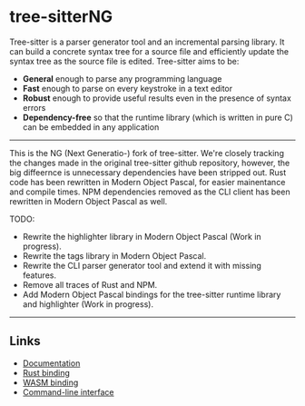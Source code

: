 # tree-sitterNG

Tree-sitter is a parser generator tool and an incremental parsing library. It can build a concrete syntax tree for a source file and efficiently update the syntax tree as the source file is edited. Tree-sitter aims to be:

- **General** enough to parse any programming language
- **Fast** enough to parse on every keystroke in a text editor
- **Robust** enough to provide useful results even in the presence of syntax errors
- **Dependency-free** so that the runtime library (which is written in pure C) can be embedded in any application

---

This is the NG (Next Generatio-) fork of tree-sitter.
We're closely tracking the changes made in the original tree-sitter github repository, however, the big diffeernce is unnecessary dependencies have been stripped out.
Rust code has been rewritten in Modern Object Pascal, for easier mainentance and compile times.
NPM dependencies removed as the CLI client has been rewritten in Modern Object Pascal as well.

TODO:
- Rewrite the highlighter library in Modern Object Pascal (Work in progress).
- Rewrite the tags library in Modern Object Pascal.
- Rewrite the CLI parser generator tool and extend it with missing features.
- Remove all traces of Rust and NPM.
- Add Modern Object Pascal bindings for the tree-sitter runtime library and highlighter (Work in progress).

---

## Links

- [Documentation](https://tree-sitter.github.io)
- [Rust binding](lib/binding_rust/README.md)
- [WASM binding](lib/binding_web/README.md)
- [Command-line interface](cli/README.md)
